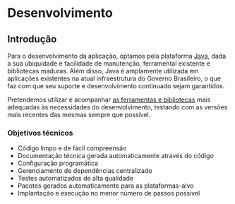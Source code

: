 # Desenvolvimento

## Introdução

Para o desenvolvimento da aplicação, optamos pela plataforma [Java], dada a sua ubiquidade e facilidade de manutenção, ferramental existente e bibliotecas maduras. Além disso, Java é amplamente utilizada em aplicações existentes na atual infraestrutura do Governo Brasileiro, o que faz com que seu suporte e desenvolvimento continuado sejam garantidos.

Pretendemos utilizar e acompanhar [as ferramentas e bibliotecas](./ferramentas-utilizadas.md) mais adequadas às necessidades do desenvolvimento, testando com as versões mais recentes das mesmas sempre que possível.

### Objetivos técnicos

* Código limpo e de fácil compreensão
* Documentação técnica gerada automaticamente através do código
* Configuração programática
* Gerenciamento de dependências centralizado
* Testes automatizados de alta qualidade
* Pacotes gerados automaticamente para as plataformas-alvo
* Implantação e execução no menor número de passos possível

[Java]:http://www.java.com